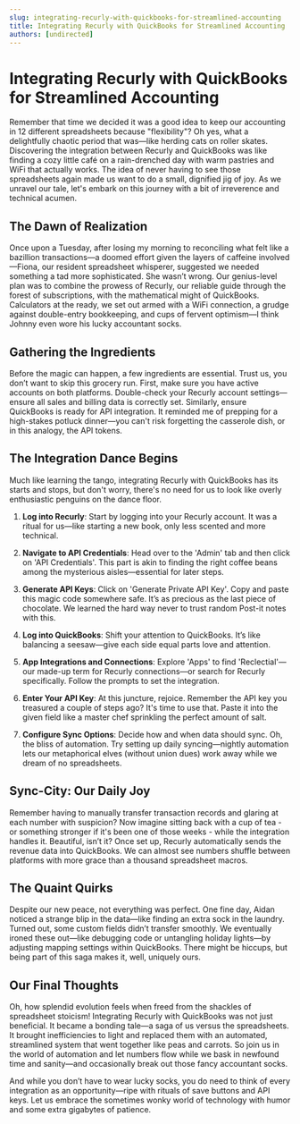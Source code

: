 ```yaml
---
slug: integrating-recurly-with-quickbooks-for-streamlined-accounting
title: Integrating Recurly with QuickBooks for Streamlined Accounting
authors: [undirected]
---
```



# Integrating Recurly with QuickBooks for Streamlined Accounting

Remember that time we decided it was a good idea to keep our accounting in 12 different spreadsheets because "flexibility"? Oh yes, what a delightfully chaotic period that was—like herding cats on roller skates. Discovering the integration between Recurly and QuickBooks was like finding a cozy little café on a rain-drenched day with warm pastries and WiFi that actually works. The idea of never having to see those spreadsheets again made us want to do a small, dignified jig of joy. As we unravel our tale, let's embark on this journey with a bit of irreverence and technical acumen.

## The Dawn of Realization

Once upon a Tuesday, after losing my morning to reconciling what felt like a bazillion transactions—a doomed effort given the layers of caffeine involved—Fiona, our resident spreadsheet whisperer, suggested we needed something a tad more sophisticated. She wasn’t wrong. Our genius-level plan was to combine the prowess of Recurly, our reliable guide through the forest of subscriptions, with the mathematical might of QuickBooks. Calculators at the ready, we set out armed with a WiFi connection, a grudge against double-entry bookkeeping, and cups of fervent optimism—I think Johnny even wore his lucky accountant socks.

## Gathering the Ingredients

Before the magic can happen, a few ingredients are essential. Trust us, you don’t want to skip this grocery run. First, make sure you have active accounts on both platforms. Double-check your Recurly account settings—ensure all sales and billing data is correctly set. Similarly, ensure QuickBooks is ready for API integration. It reminded me of prepping for a high-stakes potluck dinner—you can't risk forgetting the casserole dish, or in this analogy, the API tokens.

## The Integration Dance Begins

Much like learning the tango, integrating Recurly with QuickBooks has its starts and stops, but don't worry, there's no need for us to look like overly enthusiastic penguins on the dance floor.

1. **Log into Recurly**: Start by logging into your Recurly account. It was a ritual for us—like starting a new book, only less scented and more technical.
   
2. **Navigate to API Credentials**: Head over to the 'Admin' tab and then click on 'API Credentials'. This part is akin to finding the right coffee beans among the mysterious aisles—essential for later steps.

3. **Generate API Keys**: Click on 'Generate Private API Key'. Copy and paste this magic code somewhere safe. It’s as precious as the last piece of chocolate. We learned the hard way never to trust random Post-it notes with this.

4. **Log into QuickBooks**: Shift your attention to QuickBooks. It’s like balancing a seesaw—give each side equal parts love and attention.

5. **App Integrations and Connections**: Explore 'Apps' to find 'Reclectial'—our made-up term for Recurly connections—or search for Recurly specifically. Follow the prompts to set the integration. 

6. **Enter Your API Key**: At this juncture, rejoice. Remember the API key you treasured a couple of steps ago? It's time to use that. Paste it into the given field like a master chef sprinkling the perfect amount of salt.

7. **Configure Sync Options**: Decide how and when data should sync. Oh, the bliss of automation. Try setting up daily syncing—nightly automation lets our metaphorical elves (without union dues) work away while we dream of no spreadsheets.

## Sync-City: Our Daily Joy

Remember having to manually transfer transaction records and glaring at each number with suspicion? Now imagine sitting back with a cup of tea - or something stronger if it's been one of those weeks - while the integration handles it. Beautiful, isn’t it? Once set up, Recurly automatically sends the revenue data into QuickBooks. We can almost see numbers shuffle between platforms with more grace than a thousand spreadsheet macros.

## The Quaint Quirks

Despite our new peace, not everything was perfect. One fine day, Aidan noticed a strange blip in the data—like finding an extra sock in the laundry. Turned out, some custom fields didn’t transfer smoothly. We eventually ironed these out—like debugging code or untangling holiday lights—by adjusting mapping settings within QuickBooks. There might be hiccups, but being part of this saga makes it, well, uniquely ours.

## Our Final Thoughts

Oh, how splendid evolution feels when freed from the shackles of spreadsheet stoicism! Integrating Recurly with QuickBooks was not just beneficial. It became a bonding tale—a saga of us versus the spreadsheets. It brought inefficiencies to light and replaced them with an automated, streamlined system that went together like peas and carrots. So join us in the world of automation and let numbers flow while we bask in newfound time and sanity—and occasionally break out those fancy accountant socks.

And while you don’t have to wear lucky socks, you do need to think of every integration as an opportunity—ripe with rituals of save buttons and API keys. Let us embrace the sometimes wonky world of technology with humor and some extra gigabytes of patience.